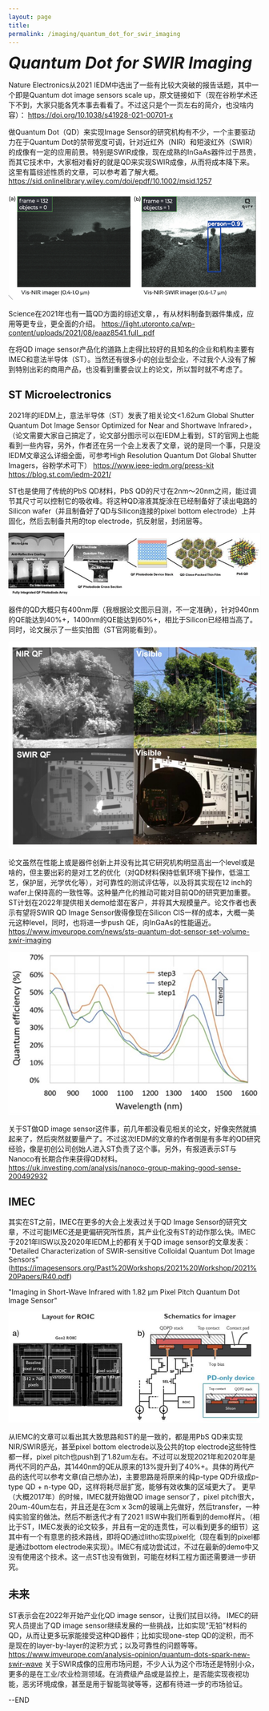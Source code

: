 ```yaml
---
layout: page
title: 
permalink: /imaging/quantum_dot_for_swir_imaging
---
```


***<font size=6>Quantum Dot for SWIR Imaging</font>***


Nature Electronics从2021 IEDM中选出了一些有比较大突破的报告话题，其中一个即是Quantum dot image sensors scale up，原文链接如下（现在谷粉学术还下不到，大家只能各凭本事去看看了。不过这只是个一页左右的简介，也没啥内容）：
https://doi.org/10.1038/s41928-021-00701-x

做Quantum Dot（QD）来实现Image Sensor的研究机构有不少，一个主要驱动力在于Quantum Dot的禁带宽度可调，针对近红外（NIR）和短波红外（SWIR）的成像有一定的应用前景。特别是SWIR成像，现在成熟的InGaAs器件过于昂贵，而其它技术中，大家相对看好的就是QD来实现SWIR成像，从而将成本降下来。这里有篇综述性质的文章，可以参考着了解大概。
https://sid.onlinelibrary.wiley.com/doi/epdf/10.1002/msid.1257

![Vis_NIR_SWIR](https://raw.githubusercontent.com/betterCallChen/imageData/main/Figures/data1/Vis_NIR_SWIR.png)


Science在2021年也有一篇QD方面的综述文章，<Semiconductor quantum dots: Technological progress and future challenges>，有从材料制备到器件集成，应用等更专业，更全面的介绍。
https://light.utoronto.ca/wp-content/uploads/2021/08/eaaz8541.full_.pdf

在将QD image sensor产品化的道路上走得比较好的且知名的企业和机构主要有IMEC和意法半导体（ST）。当然还有很多小的创业型企业，不过我个人没有了解到特别出彩的商用产品，也没看到重要会议上的论文，所以暂时就不考虑了。

## ST Microelectronics
2021年的IEDM上，意法半导体（ST）发表了相关论文<1.62um Global Shutter Quantum Dot Image Sensor Optimized for Near and Shortwave Infrared>，（论文需要大家自己搞定了，论文部分图示可以在IEDM上看到，ST的官网上也能看到一些内容，另外，作者还在另一个会上发表了文章，说的是同一个事，只是没IEDM文章这么详细全面，可参考High Resolution Quantum Dot Global Shutter Imagers，谷粉学术可下）
https://www.ieee-iedm.org/press-kit
https://blog.st.com/iedm-2021/

ST也是使用了传统的PbS QD材料，PbS QD的尺寸在2nm～20nm之间，能过调节其尺寸可以控制它的吸收峰。将这种QD溶液其旋涂在已经制备好了读出电路的Silicon wafer（并且制备好了QD与Silicon连接的pixel bottom electrode）上并固化，然后去制备共用的top electrode，抗反射层，封闭层等。

![SWIR ST](https://raw.githubusercontent.com/betterCallChen/imageData/main/Figures/data1/ST_QuantumDot.png)

器件的QD大概只有400nm厚（我根据论文图示目测，不一定准确），针对940nm的QE能达到40%+，1400nm的QE能达到60%+，相比于Silicon已经相当高了。同时，论文展示了一些实拍图（ST官网能看到）。

![SWIR imaging](https://raw.githubusercontent.com/betterCallChen/imageData/main/Figures/data1/SWIRsample.png)

论文虽然在性能上或是器件创新上并没有比其它研究机构明显高出一个level或是啥的，但主要出彩的是对工艺的优化（对QD材料保持低氧环境下操作，低温工艺，保护层，光学优化等），对可靠性的测试评估等，以及将其实现在12 inch的wafer上保持高的一致性等。这种量产化的推动可能对目前QD的研究更加重要。ST计划在2022年提供相关demo给潜在客户，并将其大规模量产。论文作者也表示有望将SWIR QD Image Sensor做得像现在Silicon CIS一样的成本，大概一美元这种level，同时，也将进一步push QE，向InGaAs的性能逼近。
https://www.imveurope.com/news/sts-quantum-dot-sensor-set-volume-swir-imaging

![QE](https://raw.githubusercontent.com/betterCallChen/imageData/main/Figures/data1/QE.png)

关于ST做QD image sensor这件事，前几年都没看见相关的论文，好像突然就搞起来了，然后突然就要量产了。不过这次IEDM的文章的作者倒是有多年的QD研究经验，像是初创公司创始人进入ST负责了这个事。另外，有报道表示ST与Nanoco有长期合作来获得QD材料。
https://uk.investing.com/analysis/nanoco-group-making-good-sense-200492932

## IMEC
其实在ST之前，IMEC在更多的大会上发表过关于QD Image Sensor的研究文章，不过可能IMEC还是更偏研究所性质，其产业化没有ST的动作那么快。IMEC于2021年IISW以及2020年IEDM上的都有关于QD image sensor的文章发表：
"Detailed Characterization of SWIR-sensitive Colloidal Quantum Dot Image Sensors"
(https://imagesensors.org/Past%20Workshops/2021%20Workshop/2021%20Papers/R40.pdf)

"Imaging in Short-Wave Infrared with 1.82 μm Pixel Pitch Quantum Dot Image Sensor"


![IMEC_quantumDot](https://raw.githubusercontent.com/betterCallChen/imageData/main/Figures/data1/IMEC_quantumDot.png)

从IEMC的文章可以看出其大致思路和ST的是一致的，都是用PbS QD来实现NIR/SWIR感光，甚至pixel bottom electrode以及公共的top electrode这些特性都一样，pixel pitch也push到了1.82um左右。不过可以发现2021年和2020年是两代不同的产品，其1440nm的QE从原来的13%提升到了40%+。具体的两代产品的迭代可以参考文章<Thin-Film Photodetector Optimization for High-Performance Short-Wavelength Infrared Imaging>(自己想办法)，主要思路是将原来的纯p-type QD升级成p-type QD + n-type QD，这样将耗尽层扩宽，能够有效收集的区域更大了。
更早（大概2017年）的时候，IMEC就开始做QD image sensor了，pixel pitch很大，20um-40um左右，并且还是在3cm x 3cm的玻璃上先做好，然后transfer，一种纯实验室的做法。然后不断迭代才有了2021 IISW中我们所看到的demo样片。（相比于ST，IMEC发表的论文较多，并且有一定的连贯性，可以看到更多的细节）这其中有一个有意思的技术路线，即将QD通过litho实现pixel化（现在看到的pixel都是通过bottom electrode来实现）。IMEC有成功尝试过，不过在最新的demo中又没有使用这个技术。这一点ST也没有做到，可能在材料工程方面还需要进一步研究。

## 未来
ST表示会在2022年开始产业化QD image sensor，让我们拭目以待。
IMEC的研究人员提出了QD image sensor继续发展的一些挑战，比如实现“无铅”材料的QD，从而让更多玩家能接受这种QD器件；比如实现one-step QD的淀积，而不是现在的layer-by-layer的淀积方式；以及可靠性的问题等等。
https://www.imveurope.com/analysis-opinion/quantum-dots-spark-new-swir-wave
关于SWIR成像的应用市场问题，不少人认为这个市场还是特别小众，更多的是在工业/农业检测领域。在消费级产品或是监控上，是否能实现夜视功能，恶劣环境成像，甚至是用于智能驾驶等等，这都有待进一步的市场验证。



--END